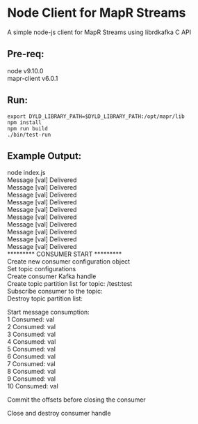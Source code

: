 # Node Client for MapR Streams

A simple node-js client for MapR Streams using librdkafka C API

Pre-req:
---------

node v9.10.0<br>
mapr-client v6.0.1<br>

Run:<br>
-----------

    export DYLD_LIBRARY_PATH=$DYLD_LIBRARY_PATH:/opt/mapr/lib
    npm install
    npm run build
    ./bin/test-run

Example Output:<br>
--------------
node index.js<br>
Message [val] Delivered<br>
Message [val] Delivered<br>
Message [val] Delivered<br>
Message [val] Delivered<br>
Message [val] Delivered<br>
Message [val] Delivered<br>
Message [val] Delivered<br>
Message [val] Delivered<br>
Message [val] Delivered<br>
Message [val] Delivered<br>
*********  CONSUMER START  *********<br>
Create new consumer configuration object<br>
Set topic configurations<br>
Create consumer Kafka handle<br>
Create topic partition list for topic: /test:test<br>
Subscribe consumer to the topic:<br>
Destroy topic partition list:<br>

Start message consumption:<br>
1 Consumed: val<br>
2 Consumed: val<br>
3 Consumed: val<br>
4 Consumed: val<br>
5 Consumed: val<br>
6 Consumed: val<br>
7 Consumed: val<br>
8 Consumed: val<br>
9 Consumed: val<br>
10 Consumed: val<br>

Commit the offsets before closing the consumer<br>

Close and destroy consumer handle<br>